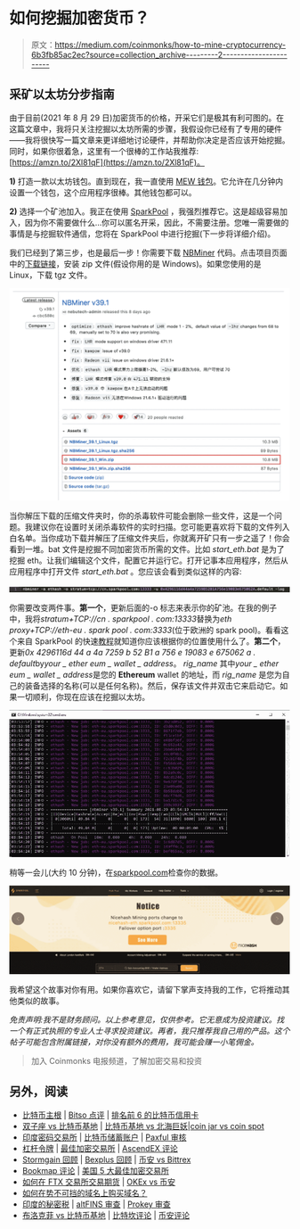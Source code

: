# 如何挖掘加密货币？

> 原文：<https://medium.com/coinmonks/how-to-mine-cryptocurrency-6b3fb85ac2ec?source=collection_archive---------2----------------------->

## 采矿以太坊分步指南

由于目前(2021 年 8 月 29 日)加密货币的价格，开采它们是极其有利可图的。在这篇文章中，我将只关注挖掘以太坊所需的步骤，我假设你已经有了专用的硬件——我将很快写一篇文章来更详细地讨论硬件，并帮助你决定是否应该开始挖掘。同时，如果你很着急，这里有一个很棒的工作站我推荐:[https://amzn.to/2Xl81qF](https://amzn.to/2Xl81qF)。

**1)** 打造一款以太坊钱包。直到现在，我一直使用 [MEW 钱包](https://www.mewwallet.com)。它允许在几分钟内设置一个钱包，这个应用程序很棒。其他钱包都可以。

**2)** 选择一个矿池加入。我正在使用 [SparkPool](https://www.sparkpool.com/en/) ，我强烈推荐它。这是超级容易加入，因为你不需要做什么…你可以匿名开采，因此，不需要注册。您唯一需要做的事情是与挖掘软件通信，您将在 SparkPool 中进行挖掘(下一步将详细介绍)。

我们已经到了第三步，也是最后一步！你需要下载 [NBMiner](https://github.com/NebuTech/NBMiner) 代码。点击项目页面中的[下载链接](https://github.com/NebuTech/NBMiner/releases)，安装 zip 文件(假设你用的是 Windows)。如果您使用的是 Linux，下载 tgz 文件。

![](img/72726c14422416d0d5c72ed2e0d1a8aa.png)

当你解压下载的压缩文件夹时，你的杀毒软件可能会删除一些文件，这是一个问题。我建议你在设置时关闭杀毒软件的实时扫描。您可能更喜欢将下载的文件列入白名单。当你成功下载并解压了压缩文件夹后，你就离开矿只有一步之遥了！你会看到一堆。bat 文件是挖掘不同加密货币所需的文件。比如 *start_eth.bat* 是为了挖掘 eth。让我们编辑这个文件，配置它并运行它。打开记事本应用程序，然后从应用程序中打开文件 *start_eth.bat* 。您应该会看到类似这样的内容:

![](img/ea09b055c279dabc887ed8dd9ecb910b.png)

你需要改变两件事。**第一个**，更新后面的-o 标志来表示你的矿池。在我的例子中，我将*stratum+TCP://cn . sparkpool . com:13333*替换为*eth proxy+TCP://eth-eu . spark pool . com:3333*(位于欧洲的 spark pool)。看看这个来自 SparkPool 的快速[教程](https://help.sparkpool.com/hc/kb/article/1413416/?lang=en)就知道你应该根据你的位置使用什么了。**第二个**，更新*0x 4296116d 44 a 4a 7259 b 52 B1 a 756 e 19083 e 675062 a . default*by*your _ ether eum _ wallet _ address*。 *rig_name* 其中*your _ ether eum _ wallet _ address*是您的 **Ethereum** wallet 的地址，而 *rig_name* 是您为自己的装备选择的名称(可以是任何名称)。然后，保存该文件并双击它来启动它。如果一切顺利，你现在应该在挖掘以太坊。

![](img/9728f15c9869894fff2ef2f2f1e47233.png)

稍等一会儿(大约 10 分钟)，在[sparkpool.com](https://www.sparkpool.com)检查你的数据。

![](img/1e52819dc048dbc5260d1bd74789dd4f.png)

我希望这个故事对你有用。如果你喜欢它，请留下掌声支持我的工作，它将推动其他类似的故事。

*免责声明:我不是财务顾问。以上参考意见，仅供参考。它无意成为投资建议。找一个有正式执照的专业人士寻求投资建议。再者，我只推荐我自己用的产品。这个帖子可能包含附属链接，对你没有额外的费用，我可能会赚一小笔佣金。*

> 加入 Coinmonks 电报频道，了解加密交易和投资

## 另外，阅读

*   [比特币主根](https://blog.coincodecap.com/bitcoin-taproot) | [Bitso 点评](https://blog.coincodecap.com/bitso-review) | [排名前 6 的比特币信用卡](/coinmonks/bitcoin-credit-card-bc8ab6f377c6)
*   [双子座 vs 比特币基地](https://blog.coincodecap.com/gemini-vs-coinbase) | [比特币基地 vs 北海巨妖](https://blog.coincodecap.com/kraken-vs-coinbase)|[coin jar vs coin spot](https://blog.coincodecap.com/coinspot-vs-coinjar)
*   [印度密码交易所](/coinmonks/bitcoin-exchange-in-india-7f1fe79715c9) | [比特币储蓄账户](/coinmonks/bitcoin-savings-account-e65b13f92451) | [Paxful 审核](/coinmonks/paxful-review-4daf2354ab70)
*   [杠杆令牌](/coinmonks/leveraged-token-3f5257808b22) | [最佳加密交易所](/coinmonks/crypto-exchange-dd2f9d6f3769) | [AscendEX 评论](/coinmonks/ascendex-review-53e829cf75fa)
*   [Stormgain 回顾](https://blog.coincodecap.com/stormgain-review) | [Bexplus 回顾](https://blog.coincodecap.com/bexplus-review) | [币安 vs Bittrex](https://blog.coincodecap.com/binance-vs-bittrex)
*   [Bookmap 评论](https://blog.coincodecap.com/bookmap-review-2021-best-trading-software) | [美国 5 大最佳加密交易所](https://blog.coincodecap.com/crypto-exchange-usa)
*   [如何在 FTX 交易所交易期货](https://blog.coincodecap.com/ftx-futures-trading) | [OKEx vs 币安](https://blog.coincodecap.com/okex-vs-binance)
*   [如何在势不可挡的域名上购买域名？](https://blog.coincodecap.com/buy-domain-on-unstoppable-domains)
*   [印度的秘密税](https://blog.coincodecap.com/crypto-tax-india) | [altFINS 审查](https://blog.coincodecap.com/altfins-review) | [Prokey 审查](/coinmonks/prokey-review-26611173c13c)
*   [布洛克菲 vs 比特币基地](https://blog.coincodecap.com/blockfi-vs-coinbase) | [比特坎评论](https://blog.coincodecap.com/bitkan-review) | [币安评论](/coinmonks/binance-review-ee10d3bf3b6e)